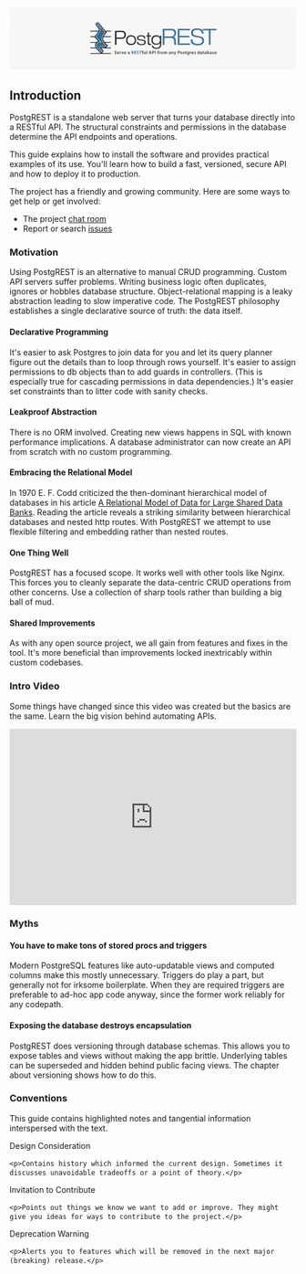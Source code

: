 <style>
.videoWrapper {
  position: relative;
  padding-bottom: 56.25%; /* 16:9 */
  padding-top: 25px;
  height: 0;
}
.videoWrapper iframe {
  position: absolute;
  top: 0;
  left: 0;
  width: 100%;
  height: 100%;
}
</style>
![PostgREST logo](img/logo.png)

## Introduction

PostgREST is a standalone web server that turns your database directly into a RESTful API. The structural constraints and permissions in the database determine the API endpoints and operations.

This guide explains how to install the software and provides practical examples of its use. You'll learn how to build a fast, versioned, secure API and how to deploy it to production.

The project has a friendly and growing community. Here are some ways to get help or get involved:

* The project [chat room](https://gitter.im/begriffs/postgrest)
* Report or search [issues](https://github.com/begriffs/postgrest/issues)

### Motivation

Using PostgREST is an alternative to manual CRUD programming. Custom API servers suffer problems. Writing business logic often duplicates, ignores or hobbles database structure. Object-relational mapping is a leaky abstraction leading to slow imperative code. The PostgREST philosophy establishes a single declarative source of truth: the data itself.

#### Declarative Programming

It's easier to ask Postgres to join data for you and let its query planner figure out the details than to loop through rows yourself. It's easier to assign permissions to db objects than to add guards in controllers. (This is especially true for cascading permissions in data dependencies.) It's easier set constraints than to litter code with sanity checks.

#### Leakproof Abstraction

There is no ORM involved. Creating new views happens in SQL with known performance implications. A database administrator can now create an API from scratch with no custom programming. 

#### Embracing the Relational Model

In 1970 E. F. Codd criticized the then-dominant hierarchical model of databases in his article <a href="https://www.seas.upenn.edu/~zives/03f/cis550/codd.pdf">A Relational Model of Data for Large Shared Data Banks</a>. Reading the article reveals a striking similarity between hierarchical databases and nested http routes. With PostgREST we attempt to use flexible filtering and embedding rather than nested routes.

#### One Thing Well

PostgREST has a focused scope. It works well with other tools like Nginx. This forces you to cleanly separate the data-centric CRUD operations from other concerns. Use a collection of sharp tools rather than building a big ball of mud.

#### Shared Improvements

As with any open source project, we all gain from features and fixes in the tool. It's more beneficial than improvements locked inextricably within custom codebases.

### Intro Video

Some things have changed since this video was created but the basics are the same. Learn the big vision behind automating APIs.

<div class="videoWrapper">
<iframe src="https://player.vimeo.com/video/115668217" frameborder="0" webkitallowfullscreen mozallowfullscreen allowfullscreen></iframe>
</div>

### Myths

#### You have to make tons of stored procs and triggers

Modern PostgreSQL features like auto-updatable views and computed columns make this mostly unnecessary. Triggers do play a part, but generally not for irksome boilerplate. When they are required triggers are preferable to ad-hoc app code anyway, since the former work reliably for any codepath.

#### Exposing the database destroys encapsulation

PostgREST does versioning through database schemas. This allows you to expose tables and views without making the app brittle. Underlying tables can be superseded and hidden behind public facing views. The chapter about versioning shows how to do this.

### Conventions

This guide contains highlighted notes and tangential information interspersed with the text.

<div class="admonition note">
    <p class="admonition-title">Design Consideration</p>

    <p>Contains history which informed the current design. Sometimes it discusses unavoidable tradeoffs or a point of theory.</p>
</div>

<div class="admonition warning">
    <p class="admonition-title">Invitation to Contribute</p>

    <p>Points out things we know we want to add or improve. They might give you ideas for ways to contribute to the project.</p>
</div>

<div class="admonition danger">
    <p class="admonition-title">Deprecation Warning</p>

    <p>Alerts you to features which will be removed in the next major (breaking) release.</p>
</div>
